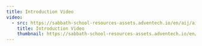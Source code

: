```yaml
---
title: Introduction Video
video:
  - src: https://sabbath-school-resources-assets.adventech.io/en/aij/aij-training-videos/assets/en-aij-introduction-video.mp4
    title: Introduction Video
    thumbnail: https://sabbath-school-resources-assets.adventech.io/en/aij/aij-training-videos/assets/en-aij-introduction-video.png
---
```

